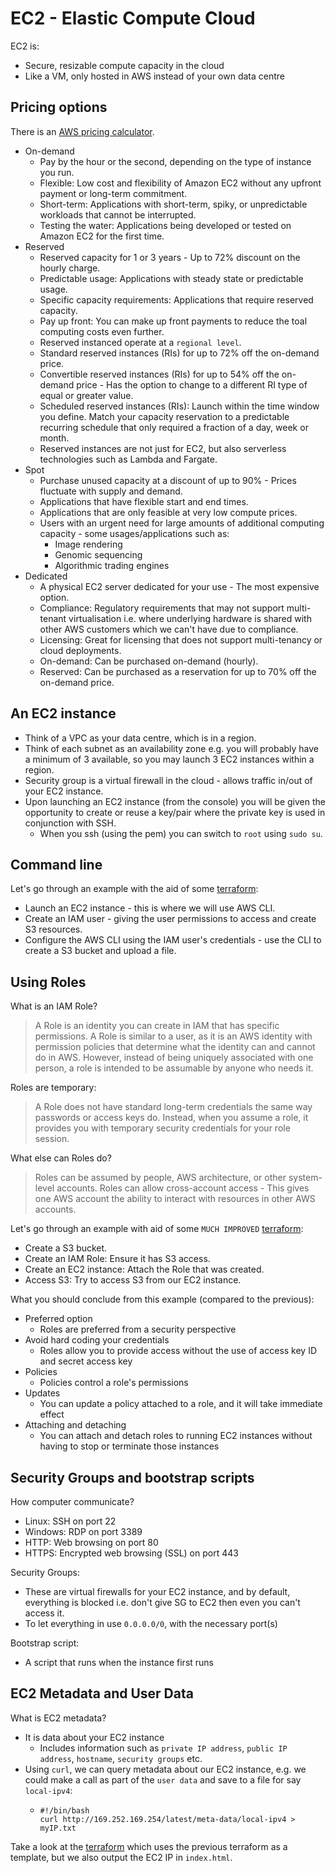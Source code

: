 # EC2 - Elastic Compute Cloud

EC2 is:
- Secure, resizable compute capacity in the cloud
- Like a VM, only hosted in AWS instead of your own data centre

## Pricing options

There is an [AWS pricing calculator](https://calculator.aws/#/).

- On-demand
  - Pay by the hour or the second, depending on the type of instance you run.
  - Flexible: Low cost and flexibility of Amazon EC2 without any upfront payment or long-term commitment.
  - Short-term: Applications with short-term, spiky, or unpredictable workloads that cannot be interrupted.
  - Testing the water: Applications being developed or tested on Amazon EC2 for the first time.
- Reserved
  - Reserved capacity for 1 or 3 years - Up to 72% discount on the hourly charge.
  - Predictable usage: Applications with steady state or predictable usage.
  - Specific capacity requirements: Applications that require reserved capacity.
  - Pay up front: You can make up front payments to reduce the toal computing costs even further.
  - Reserved instanced operate at a `regional level`.
  - Standard reserved instances (RIs) for up to 72% off the on-demand price.
  - Convertible reserved instances (RIs) for up to 54% off the on-demand price - Has the option to change to a different RI type of equal or greater value.
  - Scheduled reserved instances (RIs): Launch within the time window you define. Match your capacity reservation to a predictable recurring schedule that only required a fraction of a day, week or month.
  - Reserved instances are not just for EC2, but also serverless technologies such as Lambda and Fargate.
- Spot
  - Purchase unused capacity at a discount of up to 90% - Prices fluctuate with supply and demand.
  - Applications that have flexible start and end times.
  - Applications that are only feasible at very low compute prices.
  - Users with an urgent need for large amounts of additional computing capacity - some usages/applications such as:
    - Image rendering
    - Genomic sequencing
    - Algorithmic trading engines
- Dedicated
  - A physical EC2 server dedicated for your use - The most expensive option.
  - Compliance: Regulatory requirements that may not support multi-tenant virtualisation i.e. where underlying hardware is shared with other AWS customers which we can't have due to compliance.
  - Licensing: Great for licensing that does not support multi-tenancy or cloud deployments.
  - On-demand: Can be purchased on-demand (hourly).
  - Reserved: Can be purchased as a reservation for up to 70% off the on-demand price.

## An EC2 instance

- Think of a VPC as your data centre, which is in a region.
- Think of each subnet as an availability zone e.g. you will probably have a minimum of 3 available, so you may launch 3 EC2 instances within a region.
- Security group is a virtual firewall in the cloud - allows traffic in/out of your EC2 instance.
- Upon launching an EC2 instance (from the console) you will be given the opportunity to create or reuse a key/pair where the private key is used in conjunction with SSH.
  - When you ssh (using the pem) you can switch to `root` using `sudo su`.

## Command line

Let's go through an example with the aid of some [terraform](../terraform/ec2/instance-proxy/main.tf):
- Launch an EC2 instance - this is where we will use AWS CLI.
- Create an IAM user - giving the user permissions to access and create S3 resources.
- Configure the AWS CLI using the IAM user's credentials - use the CLI to create a S3 bucket and upload a file.

## Using Roles

What is an IAM Role?
> A Role is an identity you can create in IAM that has specific permissions.
> A Role is similar to a user, as it is an AWS identity with permission policies that determine what the identity can and cannot do in AWS.
> However, instead of being uniquely associated with one person, a role is intended to be assumable by anyone who needs it.

Roles are temporary:
> A Role does not have standard long-term credentials the same way passwords or access keys do.
> Instead, when you assume a role, it provides you with temporary security credentials for your role session.

What else can Roles do?
> Roles can be assumed by people, AWS architecture, or other system-level accounts.
> Roles can allow cross-account access - This gives one AWS account the ability to interact with resources in other AWS accounts.

Let's go through an example with aid of some `MUCH IMPROVED` [terraform](../terraform/ec2/roles/main.tf):
- Create a S3 bucket.
- Create an IAM Role: Ensure it has S3 access.
- Create an EC2 instance: Attach the Role that was created.
- Access S3: Try to access S3 from our EC2 instance.

What you should conclude from this example (compared to the previous):
- Preferred option
  - Roles are preferred from a security perspective
- Avoid hard coding your credentials
  - Roles allow you to provide access without the use of access key ID and secret access key
- Policies
  - Policies control a role's permissions
- Updates
  - You can update a policy attached to a role, and it will take immediate effect
- Attaching and detaching
  - You can attach and detach roles to running EC2 instances without having to stop or terminate those instances

## Security Groups and bootstrap scripts

How computer communicate?
- Linux: SSH on port 22
- Windows: RDP on port 3389
- HTTP: Web browsing on port 80
- HTTPS: Encrypted web browsing (SSL) on port 443

Security Groups:
- These are virtual firewalls for your EC2 instance, and by default, everything is blocked i.e. don't give SG to EC2 then even you can't access it.
- To let everything in use `0.0.0.0/0`, with the necessary port(s)

Bootstrap script:
- A script that runs when the instance first runs

## EC2 Metadata and User Data

What is EC2 metadata?
- It is data about your EC2 instance
  - Includes information such as `private IP address`, `public IP address`, `hostname`, `security groups` etc.
- Using `curl`, we can query metadata about our EC2 instance, e.g. we could make a call as part of the `user data` and save to a file for say `local-ipv4`:
  - ```shell
    #!/bin/bash
    curl http://169.252.169.254/latest/meta-data/local-ipv4 > myIP.txt
    ```
    
Take a look at the [terraform](../terraform/ec2/meta-data/main.tf) which uses the previous terraform as a template, but we also output the EC2 IP in `index.html`.